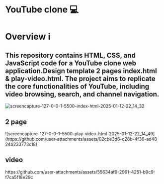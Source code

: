 
<h1>YouTube clone 💻</h1>

<h1>Overview ℹ️</h1>

<h2>This repository contains HTML, CSS, and JavaScript code for a YouTube clone web application.Design template 2 pages index.html & play-video.html. The project aims to replicate the core functionalities of YouTube, including video browsing, search, and channel navigation.</h2>

![screencapture-127-0-0-1-5500-index-html-2025-01-12-22_14_32](https://github.com/user-attachments/assets/f70e0334-a388-4df5-95b8-969a9db40d00)


<h2>2 page</h2>
![screencapture-127-0-0-1-5500-play-video-html-2025-01-12-22_14_49](https://github.com/user-attachments/assets/02cbe3d6-c28b-4f36-ad48-24b233773c18)

<h2>video</h2>
https://github.com/user-attachments/assets/55634af9-2961-4251-b9c9-f7ca5f18e29c






